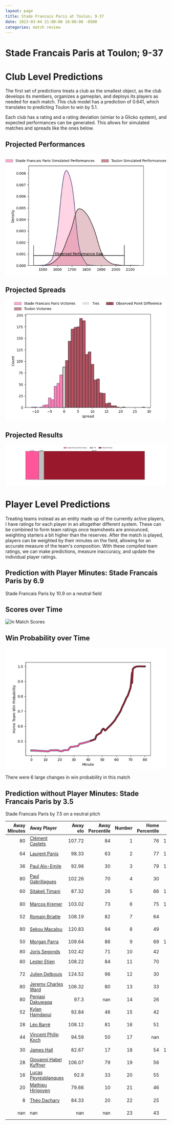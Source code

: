```yaml
---  
layout: page  
title: Stade Francais Paris at Toulon; 9-37  
date: 2023-03-04 21:00:00 18:00:00 -0500  
categories: match review  
---
```

# Stade Francais Paris at Toulon; 9-37

# Club Level Predictions


The first set of predictions treats a club as the smallest object, as the club develops its members, organizes a gameplan, and deploys its players as needed for each match. This club model has a prediction of 0.641, which translates to predicting Toulon to win by 5.1.

Each club has a rating and a rating deviation (simiar to a Glicko system), and expected performances can be generated. This allows for simulated matches and spreads like the ones below.
## Projected Performances


![Projected Performances](plots/performances_2023-03-04-Toulon-StadeFrancaisParis.png)
## Projected Spreads


![Projected Spreads](plots/spreads_2023-03-04-Toulon-StadeFrancaisParis.png)
## Projected Results


![Projected Results](plots/resultbar_2023-03-04-Toulon-StadeFrancaisParis.png)
# Player Level Predictions


Treating teams instead as an entity made up of the currently active players, I have ratings for each player in an altogether different system. These can be combined to form team ratings once teamsheets are announced, weighting starters a bit higher than the reserves. After the match is played, players can be weighted by their minutes on the field, allowing for an accurate measure of the team's composition. With these compiled team ratings, we can make predictions, measure inaccuracy, and update the individual player ratings.
## Prediction with Player Minutes: Stade Francais Paris by 6.9


Stade Francais Paris by 10.9 on a neutral field
## Scores over Time


![In Match Scores](plots/recap_scores_2023-03-04-Toulon-StadeFrancaisParis.png)
## Win Probability over Time


![In Match Predictions](plots/recap_prob_2023-03-04-Toulon-StadeFrancaisParis.png)

There were 6 large changes in win probability in this match
## Prediction without Player Minutes: Stade Francais Paris by 3.5


Stade Francais Paris by 7.5 on a neutral pitch



|   Away Minutes | Away Player                                                                |   Away elo |   Away Percentile |   Number |   Home Percentile |   Home elo | Home Player                                                           |   Home Minutes |
|---------------:|:---------------------------------------------------------------------------|-----------:|------------------:|---------:|------------------:|-----------:|:----------------------------------------------------------------------|---------------:|
|             80 | [Clément Castets](..//playerfiles//ClémentCastets_cleaned.md)              |     107.72 |                84 |        1 |                76 |     102.28 | [Dany Priso](..//playerfiles//DanyPriso_cleaned.md)                   |             52 |
|             64 | [Laurent Panis](..//playerfiles//LaurentPanis_cleaned.md)                  |      98.33 |                63 |        2 |                77 |     102.71 | [Teddy Baubigny](..//playerfiles//TeddyBaubigny_cleaned.md)           |             52 |
|             36 | [Paul Alo-Emile](..//playerfiles//PaulAlo-Emile_cleaned.md)                |      92.98 |                30 |        3 |                79 |     104.07 | [Emerick Setiano](..//playerfiles//EmerickSetiano_cleaned.md)         |             52 |
|             80 | [Paul Gabrillagues](..//playerfiles//PaulGabrillagues_cleaned.md)          |     102.26 |                70 |        4 |                30 |      88.94 | [Matthias Halagahu](..//playerfiles//MatthiasHalagahu_cleaned.md)     |             54 |
|             60 | [Sitakeli Timani](..//playerfiles//SitakeliTimani_cleaned.md)              |      87.32 |                26 |        5 |                66 |     101.09 | [Brian Alainu'uese](..//playerfiles//BrianAlainu'uese_cleaned.md)     |             68 |
|             80 | [Marcos Kremer](..//playerfiles//MarcosKremer_cleaned.md)                  |     103.02 |                73 |        6 |                75 |     104.23 | [Cornell du Preez](..//playerfiles//CornellduPreez_cleaned.md)        |             80 |
|             52 | [Romain Briatte](..//playerfiles//RomainBriatte_cleaned.md)                |     108.19 |                82 |        7 |                64 |      99.2  | [Swan Rebbadj](..//playerfiles//SwanRebbadj_cleaned.md)               |             80 |
|             80 | [Sekou Macalou](..//playerfiles//SekouMacalou_cleaned.md)                  |     120.83 |                94 |        8 |                49 |      95.05 | [Facundo Isa](..//playerfiles//FacundoIsa_cleaned.md)                 |             68 |
|             50 | [Morgan Parra](..//playerfiles//MorganParra_cleaned.md)                    |     109.64 |                86 |        9 |                69 |     100.46 | [Baptiste Serin](..//playerfiles//BaptisteSerin_cleaned.md)           |             68 |
|             80 | [Joris Segonds](..//playerfiles//JorisSegonds_cleaned.md)                  |     102.42 |                71 |       10 |                42 |      92.72 | [Ihaia West](..//playerfiles//IhaiaWest_cleaned.md)                   |             80 |
|             80 | [Lester Etien](..//playerfiles//LesterEtien_cleaned.md)                    |     108.22 |                84 |       11 |                70 |     101.9  | [Jiuta Wainiqolo](..//playerfiles//JiutaWainiqolo_cleaned.md)         |             80 |
|             72 | [Julien Delbouis](..//playerfiles//JulienDelbouis_cleaned.md)              |     124.52 |                96 |       12 |                30 |      88.57 | [Duncan Paia'aua](..//playerfiles//DuncanPaia'aua_cleaned.md)         |             64 |
|             80 | [Jeremy Charles Ward](..//playerfiles//JeremyCharlesWard_cleaned.md)       |     106.32 |                80 |       13 |                33 |      89.72 | [Waisea Nayacavelu](..//playerfiles//WaiseaNayacavelu_cleaned.md)     |             80 |
|             80 | [Peniasi Dakuwaqa](..//playerfiles//PeniasiDakuwaqa_cleaned.md)            |      97.3  |               nan |       14 |                26 |      87.79 | [Cheslin Kolbe](..//playerfiles//CheslinKolbe_cleaned.md)             |             80 |
|             52 | [Kylan Hamdaoui](..//playerfiles//KylanHamdaoui_cleaned.md)                |      92.84 |                46 |       15 |                42 |      91.17 | [Thomas Salles](..//playerfiles//ThomasSalles_cleaned.md)             |             80 |
|             28 | [Léo Barré](..//playerfiles//LéoBarré_cleaned.md)                          |     108.12 |                81 |       16 |                51 |      95.28 | [Bruce Devaux](..//playerfiles//BruceDevaux_cleaned.md)               |             28 |
|             44 | [Vincent Philip Koch](..//playerfiles//VincentPhilipKoch_cleaned.md)       |      94.59 |                50 |       17 |               nan |      88.52 | [Christopher Tolofua](..//playerfiles//ChristopherTolofua_cleaned.md) |             28 |
|             30 | [James Hall](..//playerfiles//JamesHall_cleaned.md)                        |      82.67 |                17 |       18 |                54 |     100.86 | [Kieran Brookes](..//playerfiles//KieranBrookes_cleaned.md)           |             28 |
|             28 | [Giovanni Habel Kuffner](..//playerfiles//GiovanniHabelKuffner_cleaned.md) |     106.07 |                79 |       19 |                56 |      95.35 | [Adrien Warion](..//playerfiles//AdrienWarion_cleaned.md)             |             26 |
|             16 | [Lucas Peyresblanques](..//playerfiles//LucasPeyresblanques_cleaned.md)    |      92.9  |                33 |       20 |                55 |      97.18 | [Jérémy Sinzelle](..//playerfiles//JérémySinzelle_cleaned.md)         |             16 |
|             20 | [Mathieu Hirigoyen](..//playerfiles//MathieuHirigoyen_cleaned.md)          |      79.66 |                10 |       21 |                46 |      92.26 | [Mathieu Bastareaud](..//playerfiles//MathieuBastareaud_cleaned.md)   |             12 |
|              8 | [Théo Dachary](..//playerfiles//ThéoDachary_cleaned.md)                    |      84.33 |                20 |       22 |                25 |      86.53 | [Benoit Paillaugue](..//playerfiles//BenoitPaillaugue_cleaned.md)     |             12 |
|            nan | nan                                                                        |     nan    |               nan |       23 |                43 |      92.04 | [Mattéo Le Corvec](..//playerfiles//MattéoLeCorvec_cleaned.md)        |             12 |

